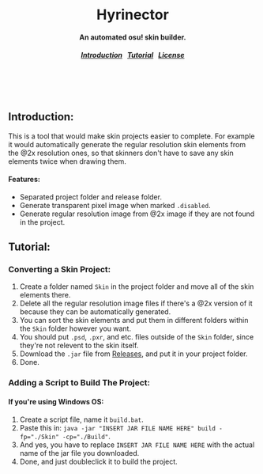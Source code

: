 <br>
<br>
<h1 align="center">
  Hyrinector
</h1>
<h4 align="center">
  An automated osu! skin builder.
</h4>
<h5 align="center">
  <a href="#introduction">Introduction</a>&nbsp;&nbsp;
  <a href="#tutorial">Tutorial</a>&nbsp;&nbsp;
  <a href="#license">License</a>
</h5>  

<br>
<br>
<br>

<a name="introduction"></a>
Introduction:
--------

This is a tool that would make skin projects easier to complete. For example it would automatically generate the regular resolution skin elements from the @2x resolution ones, so that skinners don't have to save any skin elements twice when drawing them. 

#### Features:

* Separated project folder and release folder.
* Generate transparent pixel image when marked `.disabled`.
* Generate regular resolution image from @2x image if they are not found in the project.

<a name="tutorial"></a>
Tutorial:
--------

### Converting a Skin Project:

1. Create a folder named `Skin` in the project folder and move all of the skin elements there.
2. Delete all the regular resolution image files if there's a @2x version of it because they can be automatically generated.
3. You can sort the skin elements and put them in different folders within the `Skin` folder however you want.
4. You should put `.psd`, `.pxr`, and etc. files outside of the `Skin` folder, since they're not relevent to the skin itself.
5. Download the `.jar` file from [Releases](https://github.com/HyDevelop/Hyrinector/releases), and put it in your project folder.
6. Done.

### Adding a Script to Build The Project:

#### If you're using Windows OS:

1. Create a script file, name it `build.bat`.
2. Paste this in: `java -jar "INSERT JAR FILE NAME HERE" build -fp="./Skin" -cp="./Build"`.
3. And yes, you have to replace `INSERT JAR FILE NAME HERE` with the actual name of the jar file you downloaded.
4. Done, and just doubleclick it to build the project.
